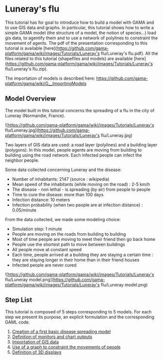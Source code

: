 # Luneray's flu


This tutorial has for goal to introduce how to build a model with GAMA and to use GIS data and graphs. In particular, this tutorial shows how to write a simple GAMA model (the structure of a model, the notion of species...) load gis data, to agentify them and to use a network of polylines to constraint the movement of agents. The pdf of the presentation corresponding to this tutorial is available [here](https://github.com/gama-platform/gama/wiki/images/Tutorials/Luneray's flu/Luneray's flu.pdf). All the files related to this tutorial (shapefiles and models) are available [here](https://github.com/gama-platform/gama/wiki/images/Tutorials/Luneray's flu/Luneray's flu.zip). 

The importation of models is described here: https://github.com/gama-platform/gama/wiki/G__ImportingModels


## Model Overview
The model built in this tutorial concerns the spreading of a flu in the city of Luneray (Normandie, France).

![https://github.com/gama-platform/gama/wiki/images/Tutorials/Luneray's flu/Luneray.jpg](https://github.com/gama-platform/gama/wiki/images/Tutorials/Luneray's flu/Luneray.jpg)

Two layers of GIS data are used: a road layer (polylines) and a building layer (polygons). In this model, people agents are moving from building to building using the road network. Each infected people can infect the neighbor people.

Some data collected concerning Luneray and the disease:
* Number of inhabitants: 2147 (source : wikipedia)
* Mean speed of the inhabitants (while moving on the road) : 2-5 km/h
* The disease - non lethal - is spreading (by air) from people to people
* Time to cure the disease: more than 100 days
* Infection distance: 10 meters
* Infection probability (when two people are at infection distance) : 0.05/minute

From the data collected, we made some modeling choice:
* Simulation step: 1 minute
* People are moving on the roads from building to building 
* Most of time people are moving to meet their friend then go back home
* People use the shortest path to move between buildings
* All people move at constant speed
* Each time, people arrived at a building they are staying a certain time : they are staying longer in their home than in their friend houses
* Infected people are never cured

![https://github.com/gama-platform/gama/wiki/images/Tutorials/Luneray's flu/Luneray model.png](https://github.com/gama-platform/gama/wiki/images/Tutorials/Luneray's flu/Luneray model.png)

## Step List

This tutorial is composed of 5 steps corresponding to 5 models. For each step we present its purpose, an explicit formulation and the corresponding GAML code.

  1. [Creation of a first basic disease spreading model](Tutorial__LuneraysFlu_step1)
  1. [Definition of monitors and chart outputs](Tutorial__LuneraysFlu_step2)
  1. [Importation of GIS data](Tutorial__LuneraysFlu_step3)
  1. [Use of a graph to constraint the movements of people](Tutorial__LuneraysFlu_step4)
  1. [Definition of 3D displays](Tutorial__LuneraysFlu_step5)